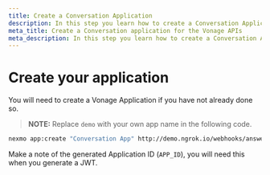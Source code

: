```yaml
---
title: Create a Conversation Application
description: In this step you learn how to create a Conversation Application.
meta_title: Create a Conversation application for the Vonage APIs
meta_description: In this step you learn how to create a Conversation Application.
---
```


# Create your application

You will need to create a Vonage Application if you have not already done so.

> **NOTE:** Replace `demo` with your own app name in the following code.

``` bash
nexmo app:create "Conversation App" http://demo.ngrok.io/webhooks/answer http://demo.ngrok.io/webhooks/event --keyfile private.key
```

Make a note of the generated Application ID (`APP_ID`), you will need this when you generate a JWT.
